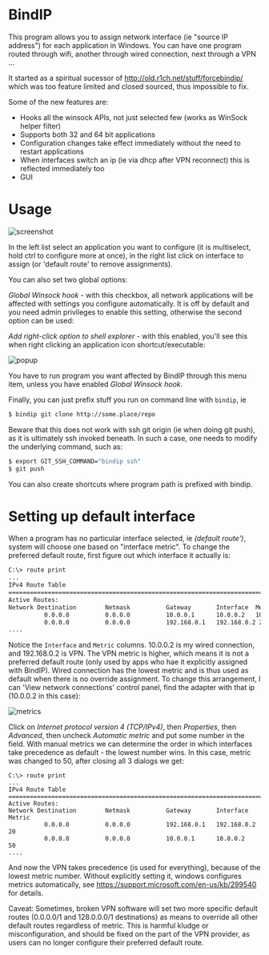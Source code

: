 # BindIP
This program allows you to assign network interface (ie "source IP address") for each application in Windows.
You can have one program routed through wifi, another through wired connection, next through a VPN ...

It started as a spiritual sucessor of http://old.r1ch.net/stuff/forcebindip/ which was too feature limited and closed sourced, thus impossible to fix.

Some of the new features are:
* Hooks all the winsock APIs, not just selected few (works as WinSock helper filter)
* Supports both 32 and 64 bit applications
* Configuration changes take effect immediately without the need to restart applications
* When interfaces switch an ip (ie via dhcp after VPN reconnect) this is reflected immediately too
* GUI

# Usage
![screenshot](http://i.imgur.com/1aXj9pA.png)

In the left list select an application you want to configure (it is multiselect, hold ctrl to configure more at once), in the right list click on interface to assign (or 'default route' to remove assignments).

You can also set two global options:

*Global Winsock hook* - with this checkbox, all network applications will be affected with settings you configure automatically. It is off by default and you need admin privileges to enable this setting, otherwise the second option can be used:

*Add right-click option to shell explorer* - with this enabled, you'll see this when right clicking an application icon shortcut/executable:

![popup](http://i.imgur.com/gfteqV2.png)

You have to run program you want affected by BindIP through this menu item, unless you have enabled *Global Winsock hook*.

Finally, you can just prefix stuff you run on command line with `bindip`, ie

```bash
$ bindip git clone http://some.place/repo
```

Beware that this does not work with ssh git origin (ie when doing git push), as it is ultimately ssh invoked beneath.
In such a case, one needs to modify the underlying command, such as:

```bash
$ export GIT_SSH_COMMAND="bindip ssh"
$ git push
```

You can also create shortcuts where program path is prefixed with bindip.

# Setting up default interface
When a program has no particular interface selected, ie *(default route')*, system will choose one based on "interface metric".
To change the preferred default route, first figure out which interface it actually is:

```cmd
C:\> route print
...
IPv4 Route Table
===========================================================================
Active Routes:
Network Destination        Netmask          Gateway       Interface  Metric
          0.0.0.0          0.0.0.0          10.0.0.1      10.0.0.2   10
          0.0.0.0          0.0.0.0          192.168.0.1   192.168.0.2 20
....
```
Notice the `Interface` and `Metric` columns. 
10.0.0.2 is my wired connection, and 192.168.0.2 is VPN. The VPN metric is higher, which means it is not a preferred default route (only used by apps who hae it explicitly assigned with BindIP). Wired connection has the lowest metric and is thus used as default when there is no override assignment. To change this arrangement, I can
'View network connections' control panel, find the adapter with that ip (10.0.0.2 in this case):

![metrics](http://i.imgur.com/2oVTnKZ.png)

Click on *Internet protocol version 4 (TCP/IPv4)*, then *Properties*, then *Advanced*, then uncheck *Automatic metric* and put some number in the field.
With manual metrics we can determine the order in which interfaces take precedence as default - the lowest number wins. In this case, metric was changed to 50,
after closing all 3 dialogs we get:

```
C:\> route print
...
IPv4 Route Table
===========================================================================
Active Routes:
Network Destination        Netmask          Gateway       Interface  Metric
          0.0.0.0          0.0.0.0          192.168.0.1   192.168.0.2 20
          0.0.0.0          0.0.0.0          10.0.0.1      10.0.0.2   50
....
```
And now the VPN takes precedence (is used for everything), because of the lowest metric number. Without explicitly setting it, windows configures metrics automatically, see https://support.microsoft.com/en-us/kb/299540 for details.

Caveat: Sometimes, broken VPN software will set two more specific default routes (0.0.0.0/1 and 128.0.0.0/1 destinations) as means to override all other default routes regardless of metric. This is harmful kludge or misconfiguration, and should be fixed on the part of the VPN provider, as users can no longer configure their preferred default route.
